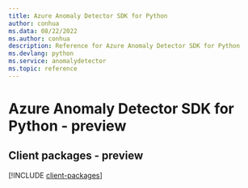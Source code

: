 ```yaml
---
title: Azure Anomaly Detector SDK for Python
author: conhua
ms.data: 08/22/2022
ms.author: conhua
description: Reference for Azure Anomaly Detector SDK for Python
ms.devlang: python
ms.service: anomalydetector
ms.topic: reference
---
```

# Azure Anomaly Detector SDK for Python - preview

## Client packages - preview
[!INCLUDE [client-packages](anomaly-detector-client-index.md)]